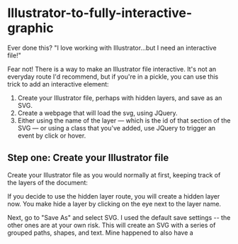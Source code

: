 # Illustrator-to-fully-interactive-graphic

Ever done this? "I love working with Illustrator...but I need an interactive file!"

Fear not! There is a way to make an Illustrator file interactive. It's not an everyday route I'd recommend, but if you're in a pickle, you can use this trick to add an interactive element:

1. Create your Illustrator file, perhaps with hidden layers, and save as an SVG.
2. Create a webpage that will load the svg, using JQuery. 
3. Either using the name of the layer — which is the id of that section of the SVG — or using a class that you've added, use JQuery to trigger an event by click or hover. 

## Step one: Create your Illustrator file
Create your Illustrator file as you would normally at first, keeping track of the layers of the document:

If you decide to use the hidden layer route, you will create a hidden layer now. You make hide a layer by clicking on the eye next to the layer name.

Next, go to "Save As" and select SVG. I used the default save settings -- the other ones are at your own risk.
This will create an SVG with a series of grouped paths, shapes, and text. Mine happened to also have a <title> tag, because of the metadata I transferred over from an earlier version of the graphic. Go [here](https://www.w3schools.com/graphics/svg_intro.asp) for more information about SVGs.

## Load the Illustrator file with JQuery 
Create a basic HTML file, and add this code in to the head:
```
<script src="https://ajax.googleapis.com/ajax/libs/jquery/3.2.1/jquery.min.js"></script>
```
...or whatever JQuery library you prefer. 

Now add this to the body of the document:
```
$.get('Layered_pie_charts_9-01.svg', function(data) {
  $(body).append(data.documentElement);
  init();
});
```
This will load the SVG, creating what looks like a basic flat image. You'll notice that it resizes in your browser window, though. You can append it to the body or to a specific class or tag.

Now, on to the interactivity.


## Option one: hidden layers 
Did you add in those hidden layers to your Illustrator file? Great. Now here's what it did: it added a class to each of those hidden documents -- in my case, `st132` -- and in the CSS, added some style to it: `.st132{display:none;}`. If you've worked with CSS and JQuery before, you might be familiar with this next step.

The ID of the layer is just what you named it in Illustrator. To reveal a single layer, you can do this:
```
  $('#click-on-this').on('click', function(){
    $('#hidden-layer').show();
```
This JQuery-based code registers when you click on element with a certain ID, finds the #hidden-layer element, and shows it.

You can do the same thing with a class name, if you have multiple elements that you want to trigger the click:
```
  $('.click-class').on('click', function(){
    $('#hidden-layer').show();
```
[This tutorial](http://tomgermeau.com/2014/02/how-designers-can-create-interactive-prototypes-with-illustrator/) has another example of how you can do this.

I wanted something more elaborate: for the graphic to reveal a different hidden element, depending on what the user clicked on. There are many ways to do this, but here's the one I used:
```
function init() {
  $('.org-layer').on('click', function(){
    var id = this.id
    $('#' + id + '_x5F_zoom').show();
    $('.st134').click(function(){
      $('#' + id + '_x5F_zoom').hide();
    });
  });
  ```
What's happening is that when the user clicks on the element of a certain class, the code finds the id of that element, and then finds the related element and shows it. Then when the user clicks on the "close" button -- helpfully called `st134` by Illustrator -- it runs a function that closes the layer.

However, you're probably wondering: Where did `org-layer` come from? Well, I cheated. Illustrator didn't give the elements I wanted a class, so I added it myself. After Illustrator created the svg, I used Find-and-Replace to turn a layer -- like `<g id="Bergen_x5F_bergen_x5F_county_x5F_academies_x5F_org"> ` into `<g id="Bergen_x5F_bergen_x5F_county_x5F_academies_x5F_org" class="org-layer">`. 

## Option two: Grabbing it by element type
SVG and HTML are quite different, but they do have some overlap. For example, you can name them with IDs and classes, and manipulate them with CSS. This makes it a little easier when you need to, say, treat an SVG as if it's an HTML document.

In this case, I had non-showing text elements labeling sections of the pie chart with  `<path>` elements, like this:
```
<path class="st6" d="M174.1,1615.7c-27.4,19.9-65.7,13.8-85.6-13.5c-4.5-6.2-7.9-13.3-9.8-20.7l37.8-9.7 c3.1,11.9,15.2,19.1,27.1,16c2.7-0.7,5.3-1.9,7.6-3.5L174.1,1615.7z">
	<p>White: 31%</p>
</path>
```
I needed to access them and show them when the user hovered over a section. So I put this within that `init()` function:
```
  $('path').hover(function(){
    var title = $(this)[0].innerHTML;
        $('<p class="tooltip"></p>')
        .append(title)
        .appendTo('body')
        .fadeIn('slow');
  }, function() {
      // Hover out code
      $(this).attr('title', $(this).data('tipText'));
      $('.tooltip').remove();
  }).mousemove(function(e) {
      var mousex = e.pageX + 20; //Get X coordinates
      var mousey = e.pageY + 10; //Get Y coordinates
      $('.tooltip')
      .css({ top: mousey, left: mousex })
  });
```
Let's break this down further. `$('path').hover(function()` means "when the user hovers on a SVG path in the document, run this code." Again, in this case, JQuery is fine treating SVGs just like an HTML document.

`var title = $(this)[0].innerHTML;` is a little more complicated. In this situation, I'm treating the SVG like a JSON, when the information I want is registered inside an array. the `innerHTML` takes the information pulled from that array and treats it like it's HTML that we can display, which is what's happening in the next line of code. 

The next couple lines are pretty boilerplate mouseover usage. I styled it with CSS.
```
.tooltip {
    display:none;
    position:absolute;
    border:1px solid #333;
    background-color:#161616;
    border-radius:5px;
    padding:10px;
    color:#fff;
    font-size:16px;
    font-family:Helvetica;
}
```

